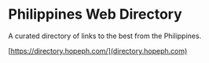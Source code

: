 # Philippines Web Directory
A curated directory of links to the best from the Philippines.

[https://directory.hopeph.com/](directory.hopeph.com)
